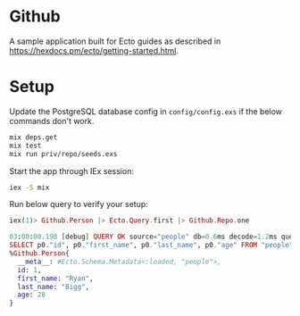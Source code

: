 # Github

A sample application built for Ecto guides as described in
https://hexdocs.pm/ecto/getting-started.html.

# Setup

Update the PostgreSQL database config in `config/config.exs` if the below
commands don't work.

```sh
mix deps.get
mix test
mix run priv/repo/seeds.exs
```

Start the app through IEx session:

```sh
iex -S mix
```

Run below query to verify your setup:

```elixir
iex(1)> Github.Person |> Ecto.Query.first |> Github.Repo.one

03:00:00.198 [debug] QUERY OK source="people" db=0.6ms decode=1.2ms queue=1.0ms idle=1384.7ms
SELECT p0."id", p0."first_name", p0."last_name", p0."age" FROM "people" AS p0 ORDER BY p0."id" LIMIT 1 []
%Github.Person{
  __meta__: #Ecto.Schema.Metadata<:loaded, "people">,
  id: 1,
  first_name: "Ryan",
  last_name: "Bigg",
  age: 28
}
```
